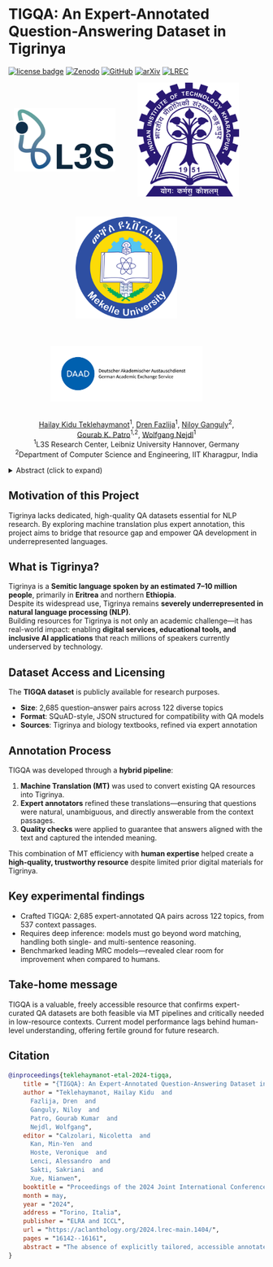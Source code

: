 # TIGQA: An Expert-Annotated Question-Answering Dataset in Tigrinya

[![license badge](https://img.shields.io/badge/License-MIT-green.svg)](LICENSE)
[![Zenodo](https://img.shields.io/badge/Dataset-10.5281/zenodo.11423986-%231682D4?logo=zenodo)](https://doi.org/10.5281/zenodo.11423986)
[![GitHub](https://img.shields.io/badge/Code-Ready%20to%20go!-orange?logo=github)](https://github.com/hailaykidu/TigQA-Dataset)
[![arXiv](https://img.shields.io/badge/Preprint-2404.17194-%23B31B1B?logo=arxiv)](https://arxiv.org/abs/2404.17194)
[![LREC](https://img.shields.io/badge/Proceedings-LREC--Coling%202024%20-purple)](https://aclanthology.org/2024.lrec-main.1404/)



<p align="center">
  <img src="webpage/l3s-logo-c.webp" align="middle" width="200" style="margin-right:40px; margin-bottom:40px;"/>
  <img src="webpage/iit.png" align="middle" width="200" style="margin-right:40px; margin-bottom:40px;">
  <img src="webpage/MU.png" align="middle" width="200" style="margin-right:40px; margin-bottom:40px;"/>
</p>

<p align="center">
  <img src="webpage/daad.png" align="middle" width="300" style="margin-right:40px; margin-bottom:20px;"/>
</p>

<p align="center">
  <a href="https://www.linkedin.com/in/hailay-kidu-teklehaymanot-679872328/">Hailay Kidu Teklehaymanot</a><sup>1</sup>,
  <a href="https://www.linkedin.com/in/drenfazlija">Dren Fazlija</a><sup>1</sup>,
  <a href="https://www.linkedin.com/in/niloyganguly/">Niloy Ganguly</a><sup>2</sup>,
  <br>
  <a href="https://www.linkedin.com/in/gourabgggg/">Gourab K. Patro</a><sup>1,2</sup>,
  <a href="https://www.linkedin.com/in/wolfgangnejdl/">Wolfgang Nejdl</a><sup>1</sup>
  <br>
  <sup>1</sup>L3S Research Center, Leibniz University Hannover, Germany
  <br>
  <sup>2</sup>Department of Computer Science and Engineering, IIT Kharagpur, India
</p>

<details>
  <summary>Abstract (click to expand)</summary>
  <em>The absence of explicitly tailored, accessible annotated datasets for educational purposes presents a notable obstacle for NLP tasks in languages with limited resources. This study initially explores the feasibility of using machine translation (MT) to convert an existing dataset into a Tigrinya dataset in SQuAD format. As a result, we present TIGQA, an expert-annotated dataset containing 2,685 question-answer pairs covering 122 diverse topics such as climate, water, and traﬀic. These pairs are from 537 context paragraphs in publicly accessible Tigrinya and Biology books. Through comprehensive analyses, we demonstrate that the TIGQA dataset requires skills beyond simple word matching, requiring both single-sentence and multiple-sentence inference abilities. We conduct experiments using state-of-the-art MRC methods, marking the first exploration of such models on TIGQA. Additionally, we estimate human performance on the dataset and juxtapose it with the results obtained from pre-trained models. The notable disparities between human performance and the best model performance underscore the potential for future enhancements to TIGQA through continued research. Our dataset is freely accessible via the provided link to encourage the research community to address the challenges in the Tigrinya MRC.</em>
</details>

## Motivation of this Project
Tigrinya lacks dedicated, high-quality QA datasets essential for NLP research. By exploring machine translation plus expert annotation, this project aims to bridge that resource gap and empower QA development in underrepresented languages.

## What is Tigrinya?

Tigrinya is a **Semitic language spoken by an estimated 7–10 million people**, primarily in **Eritrea** and northern **Ethiopia**.  
Despite its widespread use, Tigrinya remains **severely underrepresented in natural language processing (NLP)**.  
Building resources for Tigrinya is not only an academic challenge—it has real-world impact: enabling **digital services, educational tools, and inclusive AI applications** that reach millions of speakers currently underserved by technology.  


## Dataset Access and Licensing

The **TIGQA dataset** is publicly available for research purposes.  
- **Size**: 2,685 question–answer pairs across 122 diverse topics  
- **Format**: SQuAD-style, JSON structured for compatibility with QA models  
- **Sources**: Tigrinya and biology textbooks, refined via expert annotation  


## Annotation Process

TIGQA was developed through a **hybrid pipeline**:  
1. **Machine Translation (MT)** was used to convert existing QA resources into Tigrinya.  
2. **Expert annotators** refined these translations—ensuring that questions were natural, unambiguous, and directly answerable from the context passages.  
3. **Quality checks** were applied to guarantee that answers aligned with the text and captured the intended meaning.  

This combination of MT efficiency with **human expertise** helped create a **high-quality, trustworthy resource** despite limited prior digital materials for Tigrinya.  


## Key experimental findings
- Crafted TIGQA: 2,685 expert-annotated QA pairs across 122 topics, from 537 context passages.
- Requires deep inference: models must go beyond word matching, handling both single- and multi-sentence reasoning.
- Benchmarked leading MRC models—revealed clear room for improvement when compared to humans.


## Take-home message
TIGQA is a valuable, freely accessible resource that confirms expert-curated QA datasets are both feasible via MT pipelines and critically needed in low-resource contexts. Current model performance lags behind human-level understanding, offering fertile ground for future research.
## Citation
```bibtex
@inproceedings{teklehaymanot-etal-2024-tigqa,
    title = "{TIGQA}: An Expert-Annotated Question-Answering Dataset in {T}igrinya",
    author = "Teklehaymanot, Hailay Kidu  and
      Fazlija, Dren  and
      Ganguly, Niloy  and
      Patro, Gourab Kumar  and
      Nejdl, Wolfgang",
    editor = "Calzolari, Nicoletta  and
      Kan, Min-Yen  and
      Hoste, Veronique  and
      Lenci, Alessandro  and
      Sakti, Sakriani  and
      Xue, Nianwen",
    booktitle = "Proceedings of the 2024 Joint International Conference on Computational Linguistics, Language Resources and Evaluation (LREC-COLING 2024)",
    month = may,
    year = "2024",
    address = "Torino, Italia",
    publisher = "ELRA and ICCL",
    url = "https://aclanthology.org/2024.lrec-main.1404/",
    pages = "16142--16161",
    abstract = "The absence of explicitly tailored, accessible annotated datasets for educational purposes presents a notable obstacle for NLP tasks in languages with limited resources. This study initially explores the feasibility of using machine translation (MT) to convert an existing dataset into a Tigrinya dataset in SQuAD format. As a result, we present TIGQA, an expert-annotated dataset containing 2,685 question-answer pairs covering 122 diverse topics such as climate, water, and traffic. These pairs are from 537 context paragraphs in publicly accessible Tigrinya and Biology books. Through comprehensive analyses, we demonstrate that the TIGQA dataset requires skills beyond simple word matching, requiring both single-sentence and multiple-sentence inference abilities. We conduct experiments using state-of-the-art MRC methods, marking the first exploration of such models on TIGQA. Additionally, we estimate human performance on the dataset and juxtapose it with the results obtained from pre-trained models. The notable disparities between human performance and the best model performance underscore the potential for fu- ture enhancements to TIGQA through continued research. Our dataset is freely accessible via the provided link to encourage the research community to address the challenges in the Tigrinya MRC. Keywords: Tigrinya QA dataset, Low resource QA dataset, domain specific QA"
}
```
